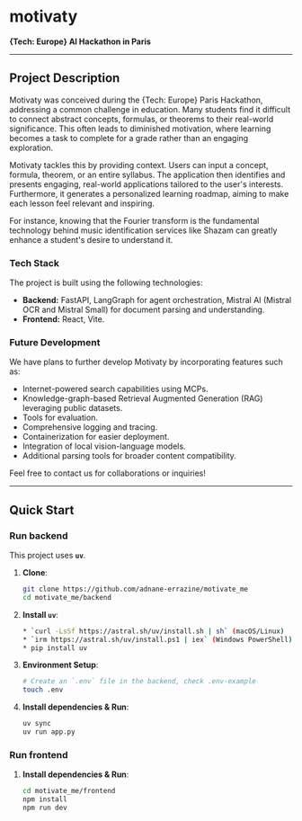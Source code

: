 # motivaty
**{Tech: Europe} AI Hackathon in Paris**

---

## Project Description

Motivaty was conceived during the {Tech: Europe} Paris Hackathon, addressing a common challenge in education. Many students find it difficult to connect abstract concepts, formulas, or theorems to their real-world significance. This often leads to diminished motivation, where learning becomes a task to complete for a grade rather than an engaging exploration.

Motivaty tackles this by providing context. Users can input a concept, formula, theorem, or an entire syllabus. The application then identifies and presents engaging, real-world applications tailored to the user's interests. Furthermore, it generates a personalized learning roadmap, aiming to make each lesson feel relevant and inspiring.

For instance, knowing that the Fourier transform is the fundamental technology behind music identification services like Shazam can greatly enhance a student's desire to understand it.

### Tech Stack
The project is built using the following technologies:
*   **Backend:** FastAPI, LangGraph for agent orchestration, Mistral AI (Mistral OCR and Mistral Small) for document parsing and understanding.
*   **Frontend:** React, Vite.

### Future Development
We have plans to further develop Motivaty by incorporating features such as:
*   Internet-powered search capabilities using MCPs.
*   Knowledge-graph-based Retrieval Augmented Generation (RAG) leveraging public datasets.
*   Tools for evaluation.
*   Comprehensive logging and tracing.
*   Containerization for easier deployment.
*   Integration of local vision-language models.
*   Additional parsing tools for broader content compatibility.

Feel free to contact us for collaborations or inquiries!

---

## Quick Start

### Run backend
This project uses **`uv`**.

1.  **Clone**:
    ```bash
    git clone https://github.com/adnane-errazine/motivate_me
    cd motivate_me/backend
    ```

2.  **Install `uv`**:
    ```bash
    * `curl -LsSf https://astral.sh/uv/install.sh | sh` (macOS/Linux)
    * `irm https://astral.sh/uv/install.ps1 | iex` (Windows PowerShell)
    * pip install uv
    ```

4.  **Environment Setup**:
    ```bash
    # Create an `.env` file in the backend, check .env-example
    touch .env
    ```

5.  **Install dependencies & Run**:
    ```bash
    uv sync
    uv run app.py
    ```

### Run frontend

1.  **Install dependencies & Run**:
    ```bash
    cd motivate_me/frontend
    npm install
    npm run dev
    ```
